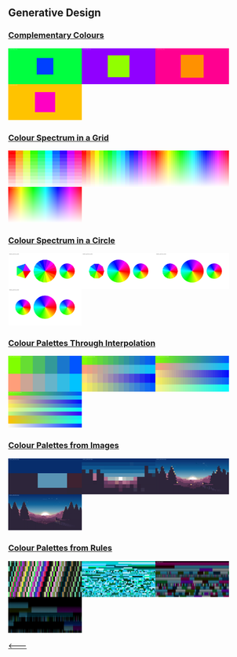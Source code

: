## Generative Design

### [Complementary Colours](01_complementary_colours/)

<img src="sample_images/01_comp_col1.png" width="150" style="float: left;"><img src="sample_images/01_comp_col2.png" width="150" style="float: left;"><img src="sample_images/01_comp_col3.png" width="150" style="float: left;"><img src="sample_images/01_comp_col4.png" width="150">

### [Colour Spectrum in a Grid](02_colour_spectrum_in_a_grid/)

<img src="sample_images/02_spec_grid1.png" width="150" style="float: left;"><img src="sample_images/02_spec_grid2.png" width="150" style="float: left;"><img src="sample_images/02_spec_grid3.png" width="150" style="float: left;"><img src="sample_images/02_spec_grid4.png" width="150">

### [Colour Spectrum in a Circle](03_colour_spectrum_in_a_circle/)

<img src="sample_images/03_spec_circle1.png" width="150" style="float: left;"><img src="sample_images/03_spec_circle2.png" width="150" style="float: left;"><img src="sample_images/03_spec_circle3.png" width="150" style="float: left;"><img src="sample_images/03_spec_circle4.png" width="150">

### [Colour Palettes Through Interpolation](04_colour_palettes_through_interpolation/)

<img src="sample_images/04_palette_inter1.png" width="150" style="float: left;"><img src="sample_images/04_palette_inter2.png" width="150" style="float: left;"><img src="sample_images/04_palette_inter3.png" width="150" style="float: left;"><img src="sample_images/04_palette_inter4.png" width="150">

### [Colour Palettes from Images](05_colour_palettes_from_images/)

<img src="sample_images/05_palette_img1.png" width="150" style="float: left;"><img src="sample_images/05_palette_img2.png" width="150" style="float: left;"><img src="sample_images/05_palette_img3.png" width="150" style="float: left;"><img src="sample_images/05_palette_img4.png" width="150">

### [Colour Palettes from Rules](06_colour_palettes_from_rules/)

<img src="sample_images/06_palette_rule1.png" width="150" style="float: left;"><img src="sample_images/06_palette_rule2.png" width="150" style="float: left;"><img src="sample_images/06_palette_rule3.png" width="150" style="float: left;"><img src="sample_images/06_palette_rule4.png" width="150">

[&lt;---](https://github.com/cilliantighe/Creative_Coding_GD)
